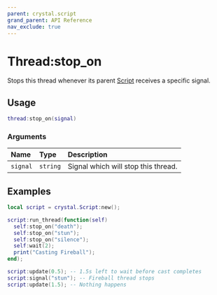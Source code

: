 ```yaml
---
parent: crystal.script
grand_parent: API Reference
nav_exclude: true
---
```


# Thread:stop_on

Stops this thread whenever its parent [Script](script) receives a specific signal.

## Usage

```lua
thread:stop_on(signal)
```

### Arguments

| Name     | Type     | Description                         |
| :------- | :------- | :---------------------------------- |
| `signal` | `string` | Signal which will stop this thread. |

## Examples

```lua
local script = crystal.Script:new();

script:run_thread(function(self)
  self:stop_on("death");
  self:stop_on("stun");
  self:stop_on("silence");
  self:wait(2);
  print("Casting Fireball");
end);

script:update(0.5); -- 1.5s left to wait before cast completes
script:signal("stun"); -- Fireball thread stops
script:update(1.5); -- Nothing happens
```
